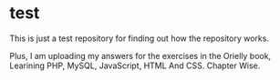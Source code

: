 # test
This is just a test repository for finding out how the repository works.

Plus, I am uploading my answers for the exercises in the Orielly book, Learining PHP, MySQL, JavaScript, HTML And CSS.
Chapter Wise.
